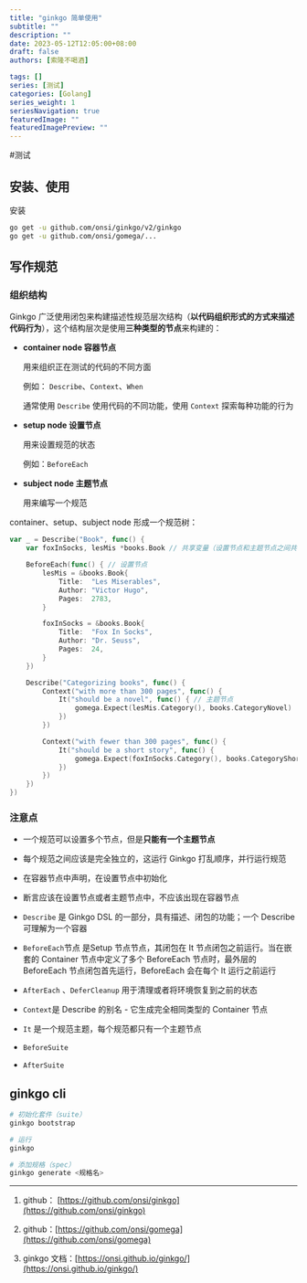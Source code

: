 ```yaml
---
title: "ginkgo 简单使用"
subtitle: ""
description: ""
date: 2023-05-12T12:05:00+08:00
draft: false
authors: [索隆不喝酒]

tags: []
series: [测试]
categories: [Golang]
series_weight: 1
seriesNavigation: true
featuredImage: ""
featuredImagePreview: ""
---
```

<!--more-->
#测试

## 安装、使用

安装
```sh
go get -u github.com/onsi/ginkgo/v2/ginkgo
go get -u github.com/onsi/gomega/...
```

## 写作规范

### 组织结构
Ginkgo 广泛使用闭包来构建描述性规范层次结构（**以代码组织形式的方式来描述代码行为**），这个结构层次是使用**三种类型的节点**来构建的：

-   **container node 容器节点**

	用来组织正在测试的代码的不同方面
	
	例如： `Describe`、`Context`、`When`
	
	通常使用 `Describe` 使用代码的不同功能，使用 `Context` 探索每种功能的行为

-   **setup node 设置节点**

	用来设置规范的状态
	
	例如：`BeforeEach`

-   **subject node 主题节点**

	用来编写一个规范


container、setup、subject node 形成一个规范树：
```go
var _ = Describe("Book", func() {
	var foxInSocks, lesMis *books.Book // 共享变量（设置节点和主题节点之间共享的变量）

	BeforeEach(func() { // 设置节点
		lesMis = &books.Book{
			Title:  "Les Miserables",
			Author: "Victor Hugo",
			Pages:  2783,
		}

		foxInSocks = &books.Book{
			Title:  "Fox In Socks",
			Author: "Dr. Seuss",
			Pages:  24,
		}
	})

	Describe("Categorizing books", func() {
		Context("with more than 300 pages", func() {
			It("should be a novel", func() { // 主题节点
				gomega.Expect(lesMis.Category(), books.CategoryNovel)
			})
		})

		Context("with fewer than 300 pages", func() {
			It("should be a short story", func() {
				gomega.Expect(foxInSocks.Category(), books.CategoryShortStory)
			})
		})
	})
})
```

### 注意点

-   一个规范可以设置多个节点，但是**只能有一个主题节点**

-   每个规范之间应该是完全独立的，这运行 Ginkgo 打乱顺序，并行运行规范
    
-   在容器节点中声明，在设置节点中初始化
    
-   断言应该在设置节点或者主题节点中，不应该出现在容器节点
    

-   `Describe` 是 Ginkgo DSL 的一部分，具有描述、闭包的功能；一个 Describe 可理解为一个容器

-   `BeforeEach`节点 是Setup 节点节点，其闭包在 It 节点闭包之前运行。当在嵌套的 Container 节点中定义了多个 BeforeEach 节点时，最外层的 BeforeEach 节点闭包首先运行，BeforeEach 会在每个 It 运行之前运行
    
-   `AfterEach` 、`DeferCleanup` 用于清理或者将环境恢复到之前的状态
    
-   `Context`是 Describe 的别名 - 它生成完全相同类型的 Container 节点
    
-   `It` 是一个规范主题，每个规范都只有一个主题节点
    

-   `BeforeSuite`
    
-   `AfterSuite`

## ginkgo cli

```sh
# 初始化套件（suite）
ginkgo bootstrap

# 运行
ginkgo

# 添加规格（spec）
ginkgo generate <规格名>
```

---
1.  github： [https://github.com/onsi/ginkgo](https://github.com/onsi/ginkgo)

2.  github：[https://github.com/onsi/gomega](https://github.com/onsi/gomega)

3.  ginkgo 文档：[https://onsi.github.io/ginkgo/](https://onsi.github.io/ginkgo/)